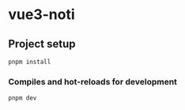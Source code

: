 # vue3-noti

## Project setup

```
pnpm install
```

### Compiles and hot-reloads for development

```
pnpm dev
```

